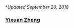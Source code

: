 

**Updated September 20, 2018*


### [Yixuan Zheng]({{site.url}}/files/C.V._Yixuan_Zheng.Aug2018.pdf)


